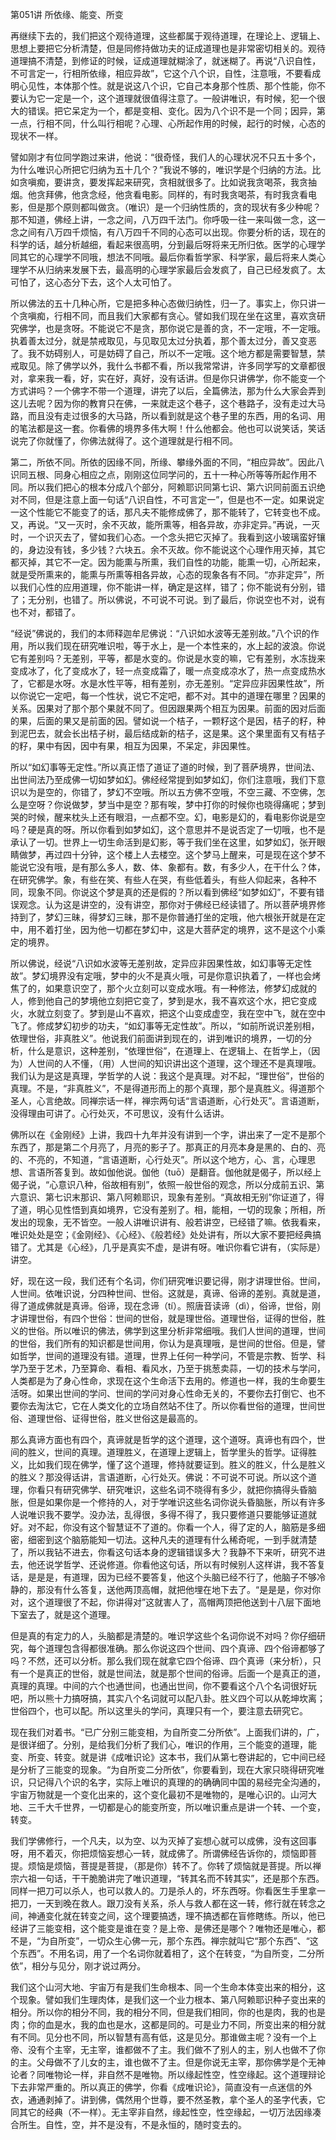 第051讲 所依缘、能变、所变

再继续下去的，我们把这个观待道理，这些都属于观待道理，在理论上、逻辑上、思想上要把它分析清楚，但是同修持做功夫的证成道理也是非常密切相关的。观待道理搞不清楚，到修证的时候，证成道理就糊涂了，就迷糊了。再说“八识自性，不可言定一，行相所依缘，相应异故”，它这个八个识，自性，注意哦，不要看成明心见性，本体那个性。就是说这八个识，它自己本身那个性质、那个性能，你不要认为它一定是一个，这个道理就很值得注意了。一般讲唯识，有时候，犯一个很大的错误。把它呆定为一个，都是变相、变化。因为八个识不是一个同；因异，第一点，行相不同，什么叫行相呢？心理、心所起作用的时候，起行的时候，心态的现状不一样。

譬如刚才有位同学跑过来讲，他说：“很奇怪，我们人的心理状况不只五十多个，为什么唯识心所把它归纳为五十几个？”我说不够的，唯识学是个归纳的方法。比如贪嗔痴，要讲贪，要发挥起来研究，贪相就很多了。比如说我贪喝茶，我贪抽烟。他贪拜佛，他贪念经，他贪看电影。同样的，有时我贪喝茶，有时我贪看电影，但是那个原则都叫做贪。（唯识）是一个归纳性质的，贪的现状有多少种呢？那不知道，佛经上讲，一念之间，八万四千法门。你呼吸一往一来叫做一念，这一念之间有八万四千烦恼，有八万四千不同的心态可以出现。你要分析的话，现在的科学的话，越分析越细，看起来很高明，分到最后呀将来无所归依。医学的心理学同其它的心理学不同哦，想法不同哦。最后你看哲学家、科学家，最后将来人类心理学不从归纳来发展下去，最高明的心理学家最后会发疯了，自己已经发疯了。太可怕了，这心态分下去，这个人太可怕了。

所以佛法的五十几种心所，它是把多种心态做归纳性，归一了。事实上，你只讲一个贪嗔痴，行相不同，而且我们大家都有贪心。譬如我们现在坐在这里，喜欢贪研究佛学，也是贪呀。不能说它不是贪，那你说它是善的贪，不一定哦，不一定哦。执着善太过分，就是禁戒取见，与见取见太过分执着，那个善太过分，善又变恶了。我不妨碍别人，可是妨碍了自己，所以不一定哦。这个地方都是需要智慧，禁戒取见。除了佛学以外，我什么书都不看，所以我常常讲，许多同学写的文章都很对，拿来我一看，好，实在好，真好，没有话讲。但是你只讲佛学，你不能变一个方式讲吗？一个佛字不带一个道理，讲完了以后，全篇佛法，那为什么大家会弄到这儿去呢？因为你的教育只在佛，一来就走这个巷子，这个巷路子，没有走过大马路，而且没有走过很多的大马路，所以看到就是这个巷子里的东西，用的名词、用的笔法都是这一套。你看佛的境界多伟大啊！什么他都会。他也可以说笑话，笑话说完了你就懂了，你佛法就得了。这个道理就是行相不同。

第二，所依不同。所依的因缘不同，所缘、攀缘外面的不同，“相应异故”。因此八识同五根、同身心相应之点，刚刚这位同学问的，五十一种心所等等所起作用不同。所以我们把心的根本分成八个部分，阿赖耶识同第七识、第六识同前面五识绝对不同，但是注意上面一句话“八识自性，不可言定一”，但是也不一定。如果说定一这个性能它不能变了的话，那凡夫不能修成佛了，那不能转了，它转变也不成。又，再说。“又一灭时，余不灭故，能所熏等，相各异故，亦非定异。”再说，一灭时，一个识灭去了，譬如我们心态。一个念头把它灭掉了。我看到这小玻璃蛮好镶的，身边没有钱，多少钱？六块五。余不灭故。你不能说这个心理作用灭掉，其它都灭掉，其它不一定。因为能熏与所熏，我们自性的功能，能熏一切，心所起来，就是受所熏来的，能熏与所熏等相各异故，心态的现象各有不同。“亦非定异”，所以我们心性的应用道理，你不能讲一样，确定是这样，错了；你不能说有分别，错了；无分别，也错了。所以佛说，不可说不可说。到了最后，你说空也不对，说有也不对，都错了。

“经说”佛说的，我们的本师释迦牟尼佛说：“八识如水波等无差别故。”八个识的作用，所以我们现在研究唯识啦，等于水上，是一个本性来的，水上起的波浪。你说它有差别吗？无差别，平等，都是水变的。你说是水变的嘛，它有差别，水冻拢来变成冰了，化了变成水了，轻一点变成霜了，暖一点变成凉水了，热一点变成热水了，它都是水呀。水是水性平等，相有差别，亦无差别。“定异应非因果性故”，所以你说它一定吧，每一个性状，说它不定吧，都不对。其中的道理在哪里？因果的关系。因果对了那个那个果就不同了。但因跟果两个相互为因果。前面的因对后面的果，后面的果又是前面的因。譬如说一个桔子，一颗籽这个是因，桔子的籽，种到泥巴去，就会长出桔子树，最后结成新的桔子，这是果。这个果里面有又有桔子的籽，果中有因，因中有果，相互为因果，不呆定，非因果性。

所以“如幻事等无定性。”所以真正悟了道证了道的时候，到了菩萨境界，世间法、出世间法乃至成佛一切如梦如幻。佛经经常提到如梦如幻，你们注意哦，我们下意识以为是空的，你错了，梦幻不空哦。所以五方佛不空哦，不空三藏、不空佛，怎么是空呀？你说做梦，梦当中是空？那有唉，梦中打你的时候你也晓得痛呢；梦到哭的时候，醒来枕头上还有眼泪，一点都不空。幻，电影是幻的，看电影你说是空吗？硬是真的呀。所以你看到如梦如幻，这个意思并不是说否定了一切哦，也不是承认了一切。世界上一切生命活到是幻影，等于我们坐在这里，如梦如幻，张开眼睛做梦，再过四十分钟，这个楼上人去楼空。这个梦马上醒来，可是现在这个梦不能说它没有哦，是有那么多人，数、体、象都有。数，有多少人，在干什么？体，在研究佛学。象，有些在笑、有些人在哭，有些低着头，有些人仰起来，各种不同，现象不同。你说这个梦是真的还是假的？所以看到佛经“如梦如幻”，不要有错误观念。认为这是讲空的，没有讲空，那你对于佛经已经读错了。所以菩萨境界修持到了，梦幻三昧，得梦幻三昧，那不是你普通打坐的定哦，他六根张开就是在定中，用不着打坐，因为他一切都在梦幻中，这是大菩萨定的境界，这不是这个小乘定的境界。

所以佛说，经说“八识如水波等无差别故，定异应非因果性故，如幻事等无定性故”。梦幻境界没有定哦，梦中的火不是真火哦，可是你意识执着了，一样也会烤焦了的，如果意识空了，那个火立刻可以变成水哦。有一种修法，修梦幻成就的人，修到他自己的梦境他立刻把它变了，梦到是水，我不喜欢这个水，把它变成火，水就立刻变了。梦到是山不喜欢，把这个山变成虚空，我在空中飞，就在空中飞了。修成梦幻初步的功夫，“如幻事等无定性故”。所以，“如前所说识差别相，依理世俗，非真胜义”。他说我们前面讲到现在的，讲到唯识的境界，一切的分析，什么是意识，这种差别，“依理世俗”，在道理上、在逻辑上、在哲学上，（因为）人世间的人不懂，（用）人世间的知识讲出这个道理，这个理还不是真理哦。我们认为是这是真理，学哲学的人说：我这个是真理。对不起，“理世俗”，世俗的真理。不是，“非真胜义”，不是得道形而上的那个真理，那个是真胜义。得道那个圣人，心言绝故。同禅宗话一样，禅宗两句话“言语道断，心行处灭”。言语道断，没得理由可讲了。心行处灭，不可思议，没有什么话讲。

佛所以在《金刚经》上讲，我四十九年并没有讲到一个字，讲出来了一定不是那个东西了，那是第二个月亮了，月亮的影子了。那真正的月亮本身是黑的、白的、亮的、不亮的，不知道，“言语道断，心行处灭”。所以这个地方，心、言，心理思想、言语所答复到。故如伽他说。伽他（tuō）是翻音。伽他就是偈子，所以经上偈子说，“心意识八种，俗故相有别”，依照一般世俗的观念，所以分成前五识、第六意识、第七识末那识、第八阿赖耶识，现象有差别。“真故相无别”你证道了，得了道，明心见性悟到真如境界，它没有差别了。相，能相，一切的现象；所相，所发出的现象，无不皆空。一般人讲唯识讲有、般若讲空，已经错了嘛。依我看来，唯识处处是空；《金刚经》、《心经》、《般若经》处处讲有，所以大家不要把经典搞错了。尤其是《心经》，几乎是真实不虚，是讲有呀。唯识你看它讲有，（实际是）讲空。

好，现在这一段，我们还有个名词，你们研究唯识要记得，刚才讲理世俗。世间，人世间。依唯识说，分四种世间、世俗。这就是，真谛、俗谛的差别。真就是道，得了道成佛就是真谛。俗谛，现在念谛（tí）。照唐音读谛（dì），俗谛，世俗，刚才讲理世俗，有四个世俗：世间的世俗，就是理世俗。道理世俗，证得的世俗，胜义的世俗。所以唯识的佛法，佛学到这里分析非常细哦。我们人世间的道理，世间的世俗，我们所有的知识都是世间用，你认为是真理哦，是世间的世俗。但是，譬如哲学，世间的道理没有错。道理，世界上任何一种学问，不管是宗教、哲学、科学乃至于艺术，乃至算命、看相、看风水，乃至于挑葱卖蒜，一切的技术与学问，人类都是为了身心性命，求现在这个生命活下去用的。修道也一样，我的生命要生活呀。如果出世间的学问、世间的学问对身心性命无关的，不要你去打倒它、也不要你去淘汰它，它在人类文化的立场自然站不住了。所以你看世俗的道理，世间世俗、道理世俗、证得世俗，胜义世俗这是最高的。

那么真谛方面也有四个，真谛就是哲学的这个道理，这个道呀。真谛也有四个，世间的胜义，世间的真理。道理胜义，在道理上逻辑上，哲学里头的哲学。证得胜义，比如我们现在佛学，懂了这个道理，修持就要证到。胜义的胜义，什么是胜义的胜义？那没得话讲，言语道断，心行处灭。佛说：不可说不可说。所以这个道理，你看只有研究佛学、研究唯识，这些名词不晓得有多少，就把你搞得头昏脑胀，但是如果你是一个修持的人，对于学唯识这些名词你说头昏脑胀，所以有许多人说唯识我不要学。没办法，乱得很，多得不得了，我只要修道只要能够证道就好。对不起，你没有这个智慧证不了道的。你看一个人，得了定的人，脑筋是多细密，细密到这个脑筋能知一切法。这种凡夫的道理有什么稀奇呢，一到手就清楚了，所以我钻不进去，你看这句话本身的逻辑错误多大？我静不下来听，研究不进去，他还说学哲学、还说修道。你看他这句话，所以有时候别人这样讲，我不答复话，是是是，有道理，因为已经不要答复，他这个头脑已经不行了，他脑子不够冷静的，那没有什么答复，送他两顶高帽，就把他埋在地下去了。“是是是，你对你对，这个道理很了不起，你讲得对”这就害人了，高帽两顶把他送到十八层下面地下室去了，就是这个道理。

但是真的有定力的人，头脑都是清楚的。唯识学这些个名词你说不对吗？你仔细研究，每个道理包含得都很准确。那么你说这四个世间、四个真谛、四个俗谛都够了吗？不然，还可以分析。那么我们现在就拿它四个俗谛、四个真谛（来分析），只有一个是真正的世俗，就是世间法，就是那个世间的俗谛。后面一个是真正的道，真理的真理。中间的六个也通世间，也通出世间，你不要看这个八个名词很好玩吧，所以熊十力搞呀搞，其实八个名词就可以配八卦。胜义四个可以从乾坤坎离；世俗四个，也可以配。所以这里头的学问，真理只有一个，要注意去研究它。

现在我们对着书。“已广分别三能变相，为自所变二分所依”。上面我们讲的，广，是很详细了。分别，是给我们分析了我们心，唯识的作用，三个能变的道理，能变、所变、转变。就是讲《成唯识论》这本书，我们从第七卷讲起的，它中间已经是分析了三能变的现象。“为自所变二分所依”，你要看到，现在大家只晓得研究唯识，只记得八个识的名字，实际上唯识的真理的的确确同中国的易经完全沟通的，宇宙万物就是一个变化出来的，这个变化最初不是唯物的，是唯心识的。山河大地、三千大千世界，一切都是心的能变所变，所以唯识重点是讲一个转、一个变，转变。

我们学佛修行，一个凡夫，以为空、以为灭掉了妄想心就可以成佛，没有这回事呀，用不着灭，你把烦恼妄想心一转，就成佛了。所谓佛经告诉你的，烦恼即菩提。烦恼是烦恼，菩提是菩提，（那是你）转不了。你转了烦恼就是菩提。所以禅宗六祖一句话，干干脆脆讲完了唯识道理，“转其名而不转其实”，还是那个东西。同样一把刀可以杀人，也可以救人的。刀是杀人的，坏东西呀。你看医生手里拿一把刀，一天到晚在救人。跟刀没有关系，杀人与救人都在这一转，修行就在转念之间，神通变化就在转变之间，这个理要搞透，理不搞透都在盲修瞎练。所以，他已经讲了三能变相，这个能变是谁在变？是上帝、是佛还是哪个？唯物还是唯心，都不是，“为自所变”，一切众生心佛一元，那个东西。禅宗就叫它“那个东西”、“这个东西”。不用名词，用了一个名词你就着相了，这个在转变，“为自所变，二分所依”，相分与见分，刚才说过两分。

我们这个山河大地、宇宙万有是我们生命根本、同一个生命本体变出来的相分，这个现象。譬如我们生理肉体，是我们这一个业力根本、第八阿赖耶识种子变出来的相分。所以你的相分不同，我的相分不同，但是我们相同，你的也是肉，我的也是肉；你的血是水，我的血也是水，这都是同的。可是业力不同，所变出来的相分就有不同。见分也不同，所以智慧有高有低，这是见分。那谁做主呢？没有一个上帝、没有个主宰，无主宰，谁都做不了主。我们做不了别人的主，别人也做不了你的主。父母做不了儿女的主，谁也做不了主。但是你说无主宰，那你佛学是个无神论者？同唯物论一样，非自然不是唯物。所以缘起性空，性空缘起。这个道理辩论下去非常严重的。所以真正的佛学，你看《成唯识论》，简直没有一点迷信的外衣，通通剥掉了。讲到佛，偶然用个世尊，要不然圣教，拿个圣人的圣字代表，它同其它的经典（不一样）。无主宰非自然，缘起性空，性空缘起，一切万法因缘凑合所生。自性，空，并不是没有，不是永恒的，随时变去的。